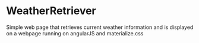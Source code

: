 # WeatherRetriever
Simple web page that retrieves current weather information and is displayed on a webpage running on angularJS and materialize.css
